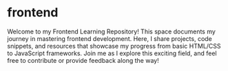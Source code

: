 # frontend
Welcome to my Frontend Learning Repository! This space documents my journey in mastering frontend development. Here, I share projects, code snippets, and resources that showcase my progress from basic HTML/CSS to JavaScript frameworks. Join me as I explore this exciting field, and feel free to contribute or provide feedback along the way!
